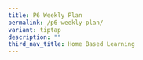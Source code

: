 ```yaml
---
title: P6 Weekly Plan
permalink: /p6-weekly-plan/
variant: tiptap
description: ""
third_nav_title: Home Based Learning
---
```

